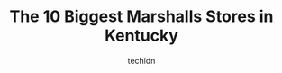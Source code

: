 ---
layout: ampstory
image: https://i0.wp.com/www.depkes.org/wp-content/uploads/2023/06/marshalls-0-in-kentucky-1685968426.jpeg?resize=640,853
author: techidn
featured: false
description: Discover the impressive array of Marshalls options in Kentucky, where you can find 10 of the largest Marshalls establishments in the area. From renowned classics to hidden gems, Kentucky off
title: The 10 Biggest Marshalls Stores in Kentucky
cover:
   title: The 10 Biggest Marshalls Stores in Kentucky
   subtitle: Rickpate
   background: https://www.depkes.org/wp-content/uploads/2023/06/marshalls-0-in-kentucky-1685968426.jpeg

pages: 
 - layout: thirds
   top: <h1>#1 Marshalls</h1>
   bottom: "<p>Staff is great, store is getting more organized everyday! Bought my daughter Disney necklace she had to have.</p>"
   background: https://www.depkes.org/wp-content/uploads/2023/06/marshalls-1-in-kentucky-1685968426.jpeg
   backgroundblur: true
 - layout: thirds
   top: <h1>#2 Marshalls</h1>
   bottom: "<p>240 E Brannon Rd, Nicholasville, KY 40356, United States</p>"
   background: https://www.depkes.org/wp-content/uploads/2023/06/marshalls-2-in-kentucky-1685968427.jpeg
   cta:
      link: https://www.depkes.org/blog/the-10-biggest-marshalls-stores-in-kentucky/
      text: The 10 Biggest Marshalls Stores in Kentucky
 - layout: thirds
   top: <h1>#3 Marshalls</h1>
   bottom: "<p>1965 Pavilion Way, Lexington, KY 40509, United States</p>"
   background: https://www.depkes.org/wp-content/uploads/2023/06/marshalls-3-in-kentucky-1685968427.jpeg
   cta:
      link: https://www.depkes.org/blog/the-10-biggest-marshalls-stores-in-kentucky/
      text: The 10 Biggest Marshalls Stores in Kentucky
 - layout: thirds
   top: <h1>#4 Marshalls</h1>
   bottom: "<p>3862 Paxton Ave, Cincinnati, OH 45209, United States</p>"
   background: https://images.unsplash.com/photo-1549241520-425e3dfc01cb?ixlib=rb-4.0.3&ixid=MnwxMjA3fDB8MHxwaG90by1wYWdlfHx8fGVufDB8fHx8&auto=format&fit=crop&w=640&h=853&q=80
   cta:
      link: https://www.depkes.org/blog/the-10-biggest-marshalls-stores-in-kentucky/
      text: The 10 Biggest Marshalls Stores in Kentucky
 - layout: thirds
   top: <h1>#5 Marshalls</h1>
   bottom: "<p>4530 Eastgate Blvd, Cincinnati, OH 45245, United States</p>"
   background: https://images.unsplash.com/photo-1510906594845-bc082582c8cc?ixlib=rb-4.0.3&ixid=MnwxMjA3fDB8MHxwaG90by1wYWdlfHx8fGVufDB8fHx8&auto=format&fit=crop&w=640&h=853&q=80
   cta:
      link: https://www.depkes.org/blog/the-10-biggest-marshalls-stores-in-kentucky/
      text: The 10 Biggest Marshalls Stores in Kentucky
 - layout: thirds
   top: <h1>#6 Marshalls</h1>
   bottom: "<p>120 Justice Way, Pikeville, KY 41501, United States</p>"
   background: https://images.unsplash.com/photo-1546497974-b213c9efb599?ixlib=rb-4.0.3&ixid=MnwxMjA3fDB8MHxwaG90by1wYWdlfHx8fGVufDB8fHx8&auto=format&fit=crop&w=640&h=853&q=80
   cta:
      link: https://www.depkes.org/blog/the-10-biggest-marshalls-stores-in-kentucky/
      text: The 10 Biggest Marshalls Stores in Kentucky
 - layout: thirds
   top: <h1>#7 Marshalls</h1>
   bottom: "<p>1710 KY-192, London, KY 40741, United States</p>"
   background: https://images.unsplash.com/photo-1518640467707-6811f4a6ab73?ixlib=rb-4.0.3&ixid=MnwxMjA3fDB8MHxwaG90by1wYWdlfHx8fGVufDB8fHx8&auto=format&fit=crop&w=640&h=853&q=80
   cta:
      link: https://www.depkes.org/blog/the-10-biggest-marshalls-stores-in-kentucky/
      text: The 10 Biggest Marshalls Stores in Kentucky
 - layout: thirds
   middle: Continue reading...
   background: https://images.unsplash.com/photo-1515405295579-ba7b45403062?ixlib=rb-4.0.3&ixid=MnwxMjA3fDB8MHxwaG90by1wYWdlfHx8fGVufDB8fHx8&auto=format&fit=crop&w=640&h=853&q=80
   cta:
      link: https://www.depkes.org/blog/the-10-biggest-marshalls-stores-in-kentucky/
      text: The 10 Biggest Marshalls Stores in Kentucky
      
---